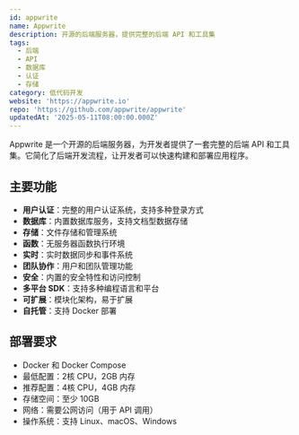 ```yaml
---
id: appwrite
name: Appwrite
description: 开源的后端服务器，提供完整的后端 API 和工具集
tags:
  - 后端
  - API
  - 数据库
  - 认证
  - 存储
category: 低代码开发
website: 'https://appwrite.io'
repo: 'https://github.com/appwrite/appwrite'
updatedAt: '2025-05-11T08:00:00.000Z'
---
```


Appwrite 是一个开源的后端服务器，为开发者提供了一套完整的后端 API 和工具集。它简化了后端开发流程，让开发者可以快速构建和部署应用程序。

## 主要功能

- **用户认证**：完整的用户认证系统，支持多种登录方式
- **数据库**：内置数据库服务，支持文档型数据存储
- **存储**：文件存储和管理系统
- **函数**：无服务器函数执行环境
- **实时**：实时数据同步和事件系统
- **团队协作**：用户和团队管理功能
- **安全**：内置的安全特性和访问控制
- **多平台 SDK**：支持多种编程语言和平台
- **可扩展**：模块化架构，易于扩展
- **自托管**：支持 Docker 部署

## 部署要求

- Docker 和 Docker Compose
- 最低配置：2核 CPU，2GB 内存
- 推荐配置：4核 CPU，4GB 内存
- 存储空间：至少 10GB
- 网络：需要公网访问（用于 API 调用）
- 操作系统：支持 Linux、macOS、Windows 